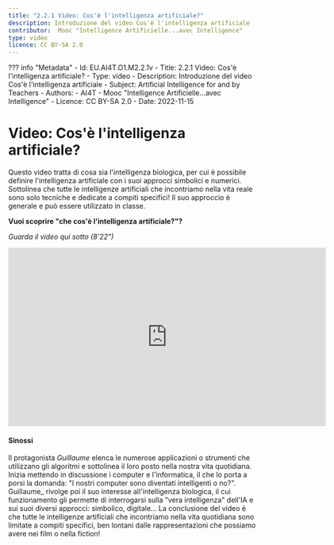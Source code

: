 ```yaml
---
title: "2.2.1 Video: Cos'è l'intelligenza artificiale?"
description: Introduzione del video Cos'è l'intelligenza artificiale
contributor:  Mooc "Intelligence Artificielle...avec Intelligence"
type: video
licence: CC BY-SA 2.0
---
```

??? info "Metadata"
    - Id: EU.AI4T.O1.M2.2.1v
    - Title: 2.2.1 Video: Cos'è l'intelligenza artificiale?
    - Type: video
    - Description: Introduzione del video Cos'è l'intelligenza artificiale
    - Subject: Artificial Intelligence for and by Teachers
    - Authors:
        - AI4T 
        - Mooc "Intelligence Artificielle...avec Intelligence"
    - Licence: CC BY-SA 2.0
    - Date: 2022-11-15


# Video: Cos'è l'intelligenza artificiale?

Questo video tratta di cosa sia l'intelligenza biologica, per cui è possibile definire l'intelligenza artificiale con i suoi approcci simbolici e numerici. Sottolinea che tutte le intelligenze artificiali che incontriamo nella vita reale sono solo tecniche e dedicate a compiti specifici!
Il suo approccio è generale e può essere utilizzato in classe.

**Vuoi scoprire "che cos'è l'intelligenza artificiale?"?**  

_Guarda il video qui sotto (8'22")_

<center><iframe width="640" height="360" src="https://www.youtube.com/embed/QsdMHQSPlrI?rel=0&showinfo=0&cc_load_policy=1&hl=en&modestbranding=1" frameborder="0" allowfullscreen></iframe></center>

#### Sinossi
Il protagonista _Guillaume_ elenca le numerose applicazioni o strumenti che utilizzano gli algoritmi e sottolinea il loro posto nella nostra vita quotidiana. Inizia mettendo in discussione i computer e l'informatica, il che lo porta a porsi la domanda: "I nostri computer sono diventati intelligenti o no?".
Guillaume_ rivolge poi il suo interesse all'intelligenza biologica, il cui funzionamento gli permette di interrogarsi sulla "vera intelligenza" dell'IA e sui suoi diversi approcci: simbolico, digitale... La conclusione del video è che tutte le intelligenze artificiali che incontriamo nella vita quotidiana sono limitate a compiti specifici, ben lontani dalle rappresentazioni che possiamo avere nei film o nella fiction!
